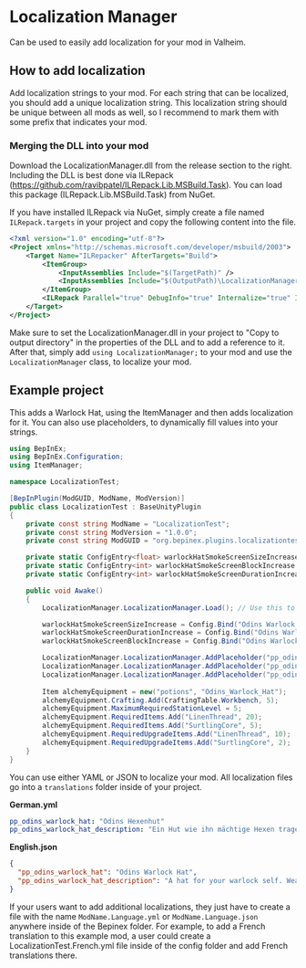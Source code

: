 # Localization Manager

Can be used to easily add localization for your mod in Valheim.

## How to add localization

Add localization strings to your mod. For each string that can be localized, you should add a unique localization string. This localization string should be unique between all mods as well, so I recommend to mark them with some prefix that indicates your mod.

### Merging the DLL into your mod

Download the LocalizationManager.dll from the release section to the right.
Including the DLL is best done via ILRepack (https://github.com/ravibpatel/ILRepack.Lib.MSBuild.Task). You can load this package (ILRepack.Lib.MSBuild.Task) from NuGet.

If you have installed ILRepack via NuGet, simply create a file named `ILRepack.targets` in your project and copy the following content into the file.

```xml
<?xml version="1.0" encoding="utf-8"?>
<Project xmlns="http://schemas.microsoft.com/developer/msbuild/2003">
    <Target Name="ILRepacker" AfterTargets="Build">
        <ItemGroup>
            <InputAssemblies Include="$(TargetPath)" />
            <InputAssemblies Include="$(OutputPath)\LocalizationManager.dll" />
        </ItemGroup>
        <ILRepack Parallel="true" DebugInfo="true" Internalize="true" InputAssemblies="@(InputAssemblies)" OutputFile="$(TargetPath)" TargetKind="SameAsPrimaryAssembly" LibraryPath="$(OutputPath)" />
    </Target>
</Project>
```

Make sure to set the LocalizationManager.dll in your project to "Copy to output directory" in the properties of the DLL and to add a reference to it.
After that, simply add `using LocalizationManager;` to your mod and use the `LocalizationManager` class, to localize your mod.

## Example project

This adds a Warlock Hat, using the ItemManager and then adds localization for it. You can also use placeholders, to dynamically fill values into your strings.

```csharp
using BepInEx;
using BepInEx.Configuration;
using ItemManager;

namespace LocalizationTest;

[BepInPlugin(ModGUID, ModName, ModVersion)]
public class LocalizationTest : BaseUnityPlugin
{
	private const string ModName = "LocalizationTest";
	private const string ModVersion = "1.0.0";
	private const string ModGUID = "org.bepinex.plugins.localizationtest";

	private static ConfigEntry<float> warlockHatSmokeScreenSizeIncrease = null!;
	private static ConfigEntry<int> warlockHatSmokeScreenBlockIncrease = null!;
	private static ConfigEntry<int> warlockHatSmokeScreenDurationIncrease = null!;

	public void Awake()
	{
		LocalizationManager.LocalizationManager.Load(); // Use this to initialize the LocalizationManager

		warlockHatSmokeScreenSizeIncrease = Config.Bind("Odins Warlock Hat", "Smoke Screen Size Increase", 2f, new ConfigDescription("Radius increase for the smoke screen ability of the Dragon Staff while wearing the Warlock hat.", new AcceptableValueRange<float>(0f, 5f)));
		warlockHatSmokeScreenDurationIncrease = Config.Bind("Odins Warlock Hat", "Smoke Screen Duration Increase", 120, new ConfigDescription("Duration increase for the smoke screen ability of the Dragon Staff while wearing the Warlock hat in seconds.", new AcceptableValueRange<int>(0, 300)));
		warlockHatSmokeScreenBlockIncrease = Config.Bind("Odins Warlock Hat", "Smoke Screen Block Chance Increase", 25, new ConfigDescription("Projectile block chance increase for the smoke screen ability of the Dragon Staff while wearing the Warlock hat.", new AcceptableValueRange<int>(0, 100)));

		LocalizationManager.LocalizationManager.AddPlaceholder("pp_odins_warlock_hat_description", "power", warlockHatSmokeScreenBlockIncrease); // This will replace the {power} placeholder in your localization string with the value from the warlockHatSmokeScreenBlockIncrease
		LocalizationManager.LocalizationManager.AddPlaceholder("pp_odins_warlock_hat_description", "radius", warlockHatSmokeScreenSizeIncrease);
		LocalizationManager.LocalizationManager.AddPlaceholder("pp_odins_warlock_hat_description", "duration", warlockHatSmokeScreenDurationIncrease, duration => (duration / 60f).ToString("0.#")); // There is another parameter you can use to change the representation of a value. This will convert the seconds from the config entry to minutes for the display string
		
		Item alchemyEquipment = new("potions", "Odins_Warlock_Hat");
		alchemyEquipment.Crafting.Add(CraftingTable.Workbench, 5);
		alchemyEquipment.MaximumRequiredStationLevel = 5;
		alchemyEquipment.RequiredItems.Add("LinenThread", 20);
		alchemyEquipment.RequiredItems.Add("SurtlingCore", 5);
		alchemyEquipment.RequiredUpgradeItems.Add("LinenThread", 10);
		alchemyEquipment.RequiredUpgradeItems.Add("SurtlingCore", 2);
	}
}
```

You can use either YAML or JSON to localize your mod. All localization files go into a `translations` folder inside of your project.

**German.yml**
```yaml
pp_odins_warlock_hat: "Odins Hexenhut"
pp_odins_warlock_hat_description: "Ein Hut wie ihn mächtige Hexen tragen. Wenn du diesen Hut trägst, wird deine Nebelwand von Odins Drachenstab erheblich verstärkt.\n\nBlockchance um {power}% erhöht\nRadius um {radius} erhöht\nDauer um {duration} Minuten erhöht"
```

**English.json**
```json
{
  "pp_odins_warlock_hat": "Odins Warlock Hat",
  "pp_odins_warlock_hat_description": "A hat for your warlock self. Wearing this item greatly amplifies the smoke screen ability of your Odins Dragon Staff.\n\nBlock chance increased by {power}%\nRadius increased by {radius}\nDuration increased by {duration} minutes"
}
```

If your users want to add additional localizations, they just have to create a file with the name `ModName.Language.yml` or `ModName.Language.json` anywhere inside of the Bepinex folder.
For example, to add a French translation to this example mod, a user could create a LocalizationTest.French.yml file inside of the config folder and add French translations there.
